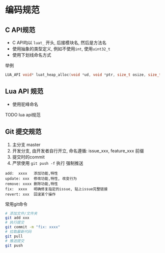 # 编码规范


## C API规范

* C API均以 `luat_` 开头, 后接模块名, 然后是方法名
* 使用抽象的类型定义, 例如不使用`int`, 使用`uint32_t`
* 使用下划线命名方式

举例

```c
LUA_API void* luat_heap_alloc(void *ud, void *ptr, size_t osize, size_t nsize);
```

## Lua API 规范

* 使用驼峰命名

TODO lua api规范


## Git 提交规范

1. 主分支 master
2. 开发分支, 由开发者自行开立, 命名遵循: issue_xxx, feature_xxx 前缀
3. 提交时的commit
4. 严禁使用 `git push -f` 执行 强制推送

```
add:  xxxx   添加功能,特性
update: xxx  修改功能,特性, 改变行为
remove: xxxx 删除功能,特性
fix:  xxxx   明确修复指定的issue, 贴上issue完整链接
revert: xxx  回滚某个操作
```

常用git命令

```bash
# 添加文件/文件夹
git add xxx
# 执行提交
git commit -m "fix: xxxx"
# 拉取最新代码
git pull
# 推送提交
git push 
```
